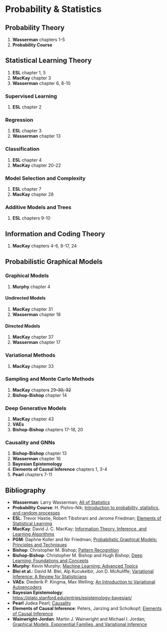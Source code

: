 # Probability & Statistics

## Probability Theory
1. **Wasserman** chapters 1-5
2. **Probability Course**

## Statistical Learning Theory
1. **ESL** chapter 1, 5
2. **MacKay** chapter 3
3. **Wasserman** chapter 6, 8-10

### Supervised Learning
1. **ESL** chapter 2

### Regression
1. **ESL** chapter 3
2. **Wasserman** chapter 13

### Classification
1. **ESL** chapter 4
2. **MacKay** chapter 20-22

### Model Selection and Complexity
1. **ESL** chapter 7
2. **MacKay** chapter 28

### Additive Models and Trees
1. **ESL** chapters 9-10

## Information and Coding Theory
1. **MacKay** chapters 4-6, 8-17, 24 

## Probabilistic Graphical Models
### Graphical Models
1. **Murphy** chapter 4
#### Undirected Models
1. **MacKay** chapter 31
2. **Wasserman** chapter 18
#### Directed Models
1. **MacKay** chapter 37
3. **Wasserman** chapter 17
### Variational Methods
1. **MacKay** chapter 33
### Sampling and Monte Carlo Methods
1. **MacKay** chapter~~s~~ 29~~-30, 32~~
2. **Bishop-Bishop** chapter 14
### Deep Generative Models
1. **MacKay** chapter 43
2. **VAEs**
3. **Bishop-Bishop** chapters 17-18, 20
### Causality and GNNs
1. **Bishop-Bishop** chapter 13
2. **Wasserman** chapter 16
3. **Bayesian Epistemology**
4. **Elements of Causal Inference** chapters 1, 3-4
5. **Pearl** chapters 7-11

## Bibliography
* **Wasserman**: Larry Wasserman; [All of Statistics](https://egrcc.github.io/docs/math/all-of-statistics.pdf)
* **Probability Course**: H. Pishro-Nik; [Introduction to probability, statistics, and random processes](https://www.probabilitycourse.com)
* **ESL**: Trevor Hastie, Robert Tibshirani and Jerome Friedman; [Elements of Statistical Learning](https://www.sas.upenn.edu/~fdiebold/NoHesitations/BookAdvanced.pdf)
* **MacKay**: David J. C. MacKay; [Information Theory, Inference, and Learning Algorithms](https://www.inference.org.uk/itprnn/book.pdf)
* **PGM**: Daphne Koller and Nir Friedman; [Probabilistic Graphical Models: Principles and Techniques](http://mcb111.org/w06/KollerFriedman.pdf)
* **Bishop**: Christopher M. Bishop; [Pattern Recognition](https://www.microsoft.com/en-us/research/wp-content/uploads/2006/01/Bishop-Pattern-Recognition-and-Machine-Learning-2006.pdf)
* **Bishop-Bishop**: Christopher M. Bishop and Hugh Bishop; [Deep Learning: Foundations and Concepts](https://www.bishopbook.com)
* **Murphy**: Kevin Murphy; [Machine Learning: Advanced Topics](https://probml.github.io/pml-book/book2.html)
* **Blei et al.**: David M. Blei, Alp Kucukelbir, Jon D. McAuliffe; [Variational Inference: A Review for Statisticians](https://arxiv.org/pdf/1601.00670)
* **VAEs**: Diederik P. Kingma, Max Welling; [An Introduction to Variational Autoencoders](https://arxiv.org/pdf/1906.02691)
* **Bayesian Epistemology**: https://plato.stanford.edu/entries/epistemology-bayesian/
* **Pearl** Judea Pearl; [Causality](https://projects.illc.uva.nl/cil/uploaded_files/inlineitem/Pearl_2009_Causality.pdf)
* **Elements of Causal Inference**: Peters, Janzing and Scholkopf; [Elements of Causal Inference](https://web.math.ku.dk/~peters/jonas_files/ElementsOfCausalInference.pdf)
* **Wainwright-Jordan**: Martin J. Wainwright and Michael I. Jordan; [Graphical Models, Exponential Families, and
Variational Inference](https://www.cs.columbia.edu/~blei/fogm/2023F/readings/WainwrightJordan2008.pdf)
